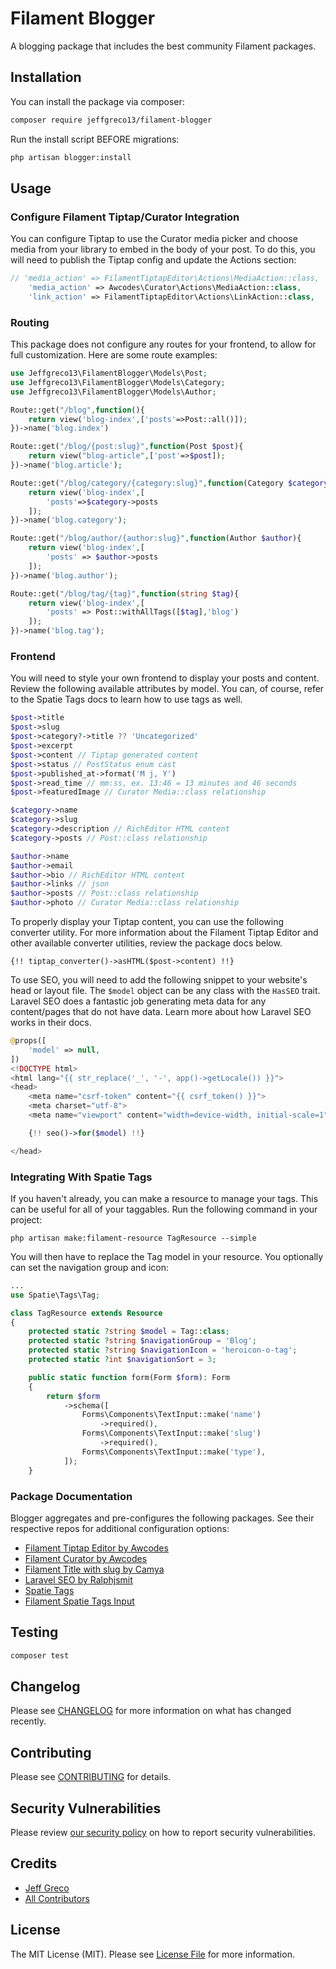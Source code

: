 # Filament Blogger

A blogging package that includes the best community Filament packages.

## Installation

You can install the package via composer:

```bash
composer require jeffgreco13/filament-blogger
```

Run the install script BEFORE migrations:

```bash
php artisan blogger:install
```

<!-- You can publish the config file with:

```bash
php artisan vendor:publish --tag="filament-blogger-config"
``` -->

<!-- This is the contents of the published config file:

```php
return [
];
``` -->

<!-- Optionally, you can publish the views using

```bash
php artisan vendor:publish --tag="filament-blogger-views"
``` -->

## Usage

### Configure Filament Tiptap/Curator Integration

You can configure Tiptap to use the Curator media picker and choose media from your library to embed in the body of your post. To do this, you will need to publish the Tiptap config and update the Actions section:

```php
// 'media_action' => FilamentTiptapEditor\Actions\MediaAction::class,
    'media_action' => Awcodes\Curator\Actions\MediaAction::class,
    'link_action' => FilamentTiptapEditor\Actions\LinkAction::class,
```

### Routing

This package does not configure any routes for your frontend, to allow for full customization. Here are some route examples:
```php
use Jeffgreco13\FilamentBlogger\Models\Post;
use Jeffgreco13\FilamentBlogger\Models\Category;
use Jeffgreco13\FilamentBlogger\Models\Author;

Route::get("/blog",function(){
    return view('blog-index',['posts'=>Post::all()]);
})->name('blog.index')

Route::get("/blog/{post:slug}",function(Post $post){
    return view("blog-article",['post'=>$post]);
})->name('blog.article');

Route::get("/blog/category/{category:slug}",function(Category $category){
    return view('blog-index',[
        'posts'=>$category->posts
    ]);
})->name('blog.category');

Route::get("/blog/author/{author:slug}",function(Author $author){
    return view('blog-index',[
        'posts' => $author->posts
    ]);
})->name('blog.author');

Route::get("/blog/tag/{tag}",function(string $tag){
    return view('blog-index',[
        'posts' => Post::withAllTags([$tag],'blog')
    ]);
})->name('blog.tag');
```

### Frontend
You will need to style your own frontend to display your posts and content. Review the following available attributes by model. You can, of course, refer to the Spatie Tags docs to learn how to use tags as well.

```php
$post->title
$post->slug
$post->category?->title ?? 'Uncategorized'
$post->excerpt
$post->content // Tiptap generated content
$post->status // PostStatus enum cast
$post->published_at->format('M j, Y')
$post->read_time // mm:ss, ex. 13:46 = 13 minutes and 46 seconds
$post->featuredImage // Curator Media::class relationship

$category->name
$category->slug
$category->description // RichEditor HTML content
$category->posts // Post::class relationship

$author->name
$author->email
$author->bio // RichEditor HTML content
$author->links // json
$author->posts // Post::class relationship
$author->photo // Curator Media::class relationship
```

To properly display your Tiptap content, you can use the following converter utility. For more information about the Filament Tiptap Editor and other available converter utilities, review the package docs below.
```
{!! tiptap_converter()->asHTML($post->content) !!}
```
To use SEO, you will need to add the following snippet to your website's head or layout file. The `$model` object can be any class with the `HasSEO` trait. Laravel SEO does a fantastic job generating meta data for any content/pages that do not have data. Learn more about how Laravel SEO works in their docs.

```php
@props([
    'model' => null,
])
<!DOCTYPE html>
<html lang="{{ str_replace('_', '-', app()->getLocale()) }}">
<head>
    <meta name="csrf-token" content="{{ csrf_token() }}">
    <meta charset="utf-8">
    <meta name="viewport" content="width=device-width, initial-scale=1">

    {!! seo()->for($model) !!}

</head>
```

### Integrating With Spatie Tags

If you haven't already, you can make a resource to manage your tags. This can be useful for all of your taggables.
Run the following command in your project:

```
php artisan make:filament-resource TagResource --simple
```
You will then have to replace the Tag model in your resource. You optionally can set the navigation group and icon:

```php
...
use Spatie\Tags\Tag;

class TagResource extends Resource
{
    protected static ?string $model = Tag::class;
    protected static ?string $navigationGroup = 'Blog';
    protected static ?string $navigationIcon = 'heroicon-o-tag';
    protected static ?int $navigationSort = 3;

    public static function form(Form $form): Form
    {
        return $form
            ->schema([
                Forms\Components\TextInput::make('name')
                    ->required(),
                Forms\Components\TextInput::make('slug')
                    ->required(),
                Forms\Components\TextInput::make('type'),
            ]);
    }
```

### Package Documentation
Blogger aggregates and pre-configures the following packages. See their respective repos for additional configuration options:
- [Filament Tiptap Editor by Awcodes](https://github.com/awcodes/filament-tiptap-editor)
- [Filament Curator by Awcodes](https://github.com/awcodes/filament-curator)
- [Filament Title with slug by Camya](https://github.com/camya/filament-title-with-slug)
- [Laravel SEO by Ralphjsmit](https://github.com/ralphjsmit/laravel-seo)
- [Spatie Tags](https://spatie.be/docs/laravel-tags/v4/introduction)
- [Filament Spatie Tags Input](https://filamentphp.com/docs/2.x/spatie-laravel-tags-plugin/form-components)

## Testing

```bash
composer test
```

## Changelog

Please see [CHANGELOG](CHANGELOG.md) for more information on what has changed recently.

## Contributing

Please see [CONTRIBUTING](CONTRIBUTING.md) for details.

## Security Vulnerabilities

Please review [our security policy](../../security/policy) on how to report security vulnerabilities.

## Credits

- [Jeff Greco](https://github.com/jeffgreco13)
- [All Contributors](../../contributors)

## License

The MIT License (MIT). Please see [License File](LICENSE.md) for more information.
